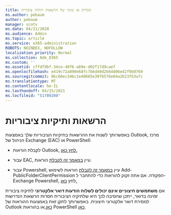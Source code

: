 ```yaml
---
title: הגדרה או שינוי של הרשאות תיקיה ציבורית
ms.author: pebaum
author: pebaum
manager: scotv
ms.date: 04/21/2020
ms.audience: Admin
ms.topic: article
ms.service: o365-administration
ROBOTS: NOINDEX, NOFOLLOW
localization_priority: Normal
ms.collection: Adm_O365
ms.custom: ''
ms.assetid: cffdf9bf-34ce-40f6-a69e-d02f17d9caef
ms.openlocfilehash: e419c72a890e68fc7b6d40d2b64406e42f9b0769
ms.sourcegitcommit: 8bc60ec34bc1e40685e3976576e04a2623f63a7c
ms.translationtype: MT
ms.contentlocale: he-IL
ms.lasthandoff: 04/15/2021
ms.locfileid: "51789208"
---
```

# <a name="permissions-and-public-folders"></a>הרשאות ותיקיות ציבוריות

באפשרותך לשנות את ההרשאות בתיקיות הציבוריות שלך באמצעות Outlook, מרכז הניהול של Exchange (EAC) או PowerShell:
  
- לקבלת הוראות Outlook, [לחץ כאן.](https://support.office.com/article/Set-or-change-permissions-for-a-public-folder-b2e0440c-7873-48ec-9ff2-b1a20b723005.aspx)
    
- עבור EAC, עיין [במאמר זה לקבלת](https://technet.microsoft.com/library/jj651147%28v=exchg.150%29.aspx.aspx#Anchor_1) הוראות. 
    
- עבור Powershell, עיין [במאמר זה לקבלת](https://technet.microsoft.com/library/bb124743%28v=exchg.160%29.aspx.aspx) הוראות לשימוש Add-PublicFolderClientPermission הפקודה. אם אתה זקוק להוראות כדי להתחבר ל- Exchange Powershell, לחץ [כאן.](https://technet.microsoft.com/library/jj984289%28v=exchg.160%29.aspx.aspx)
    
אם **משתמשים חיצוניים אינם יכולים לשלוח הודעות דואר אלקטרוני** לתיקיה ציבורית זמינה בדואר, ייתכן שהסיבה לכך היא שלתיקיה הציבורית חסרות הרשאות הנדרשות למסירת דואר אלקטרוני חיצונית. באפשרותך לתקן זאת באמצעות ההוראות של Outlook [כאן,](https://technet.microsoft.com/library/aa997560%28v=exchg.150%29.aspx.aspx#Anchor_1)או בהוראות PowerShell [כאן](https://support.microsoft.com/help/2984402/-5.7.1-smtp-550-5.7.1-resolver.rst.authrequired-nondelivery-report-when-external-users-try-to-send-mail-to-mail-enabled-public-folders-in-office-365.aspx).
  


